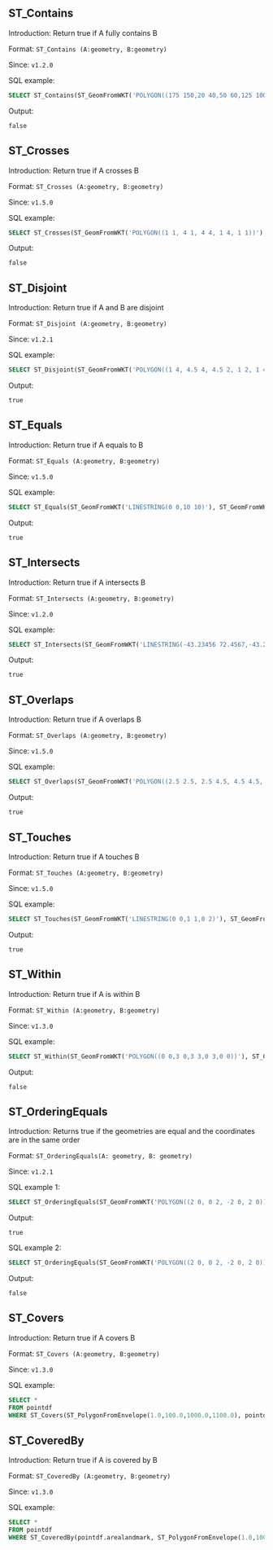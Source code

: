 ## ST_Contains

Introduction: Return true if A fully contains B

Format: `ST_Contains (A:geometry, B:geometry)`

Since: `v1.2.0`

SQL example:

```sql
SELECT ST_Contains(ST_GeomFromWKT('POLYGON((175 150,20 40,50 60,125 100,175 150))'), ST_GeomFromWKT('POINT(174 149)'))
```

Output:

```
false
```

## ST_Crosses

Introduction: Return true if A crosses B

Format: `ST_Crosses (A:geometry, B:geometry)`

Since: `v1.5.0`

SQL example:

```sql
SELECT ST_Crosses(ST_GeomFromWKT('POLYGON((1 1, 4 1, 4 4, 1 4, 1 1))'),ST_GeomFromWKT('POLYGON((2 2, 5 2, 5 5, 2 5, 2 2))'))
```

Output:

```
false
```

## ST_Disjoint

Introduction: Return true if A and B are disjoint

Format: `ST_Disjoint (A:geometry, B:geometry)`

Since: `v1.2.1`

SQL example:

```sql
SELECT ST_Disjoint(ST_GeomFromWKT('POLYGON((1 4, 4.5 4, 4.5 2, 1 2, 1 4))'),ST_GeomFromWKT('POLYGON((5 4, 6 4, 6 2, 5 2, 5 4))'))
```

Output:

```
true
```

## ST_Equals

Introduction: Return true if A equals to B

Format: `ST_Equals (A:geometry, B:geometry)`

Since: `v1.5.0`

SQL example:

```sql
SELECT ST_Equals(ST_GeomFromWKT('LINESTRING(0 0,10 10)'), ST_GeomFromWKT('LINESTRING(0 0,5 5,10 10)'))
```

Output:

```
true
```

## ST_Intersects

Introduction: Return true if A intersects B

Format: `ST_Intersects (A:geometry, B:geometry)`

Since: `v1.2.0`

SQL example:

```sql
SELECT ST_Intersects(ST_GeomFromWKT('LINESTRING(-43.23456 72.4567,-43.23456 72.4568)'), ST_GeomFromWKT('POINT(-43.23456 72.4567772)'))
```

Output:

```
true
```


## ST_Overlaps

Introduction: Return true if A overlaps B

Format: `ST_Overlaps (A:geometry, B:geometry)`

Since: `v1.5.0`

SQL example:

```sql
SELECT ST_Overlaps(ST_GeomFromWKT('POLYGON((2.5 2.5, 2.5 4.5, 4.5 4.5, 4.5 2.5, 2.5 2.5))'), ST_GeomFromWKT('POLYGON((4 4, 4 6, 6 6, 6 4, 4 4))'))
```

Output:

```
true
```


## ST_Touches

Introduction: Return true if A touches B

Format: `ST_Touches (A:geometry, B:geometry)`

Since: `v1.5.0`

SQL example:

```sql
SELECT ST_Touches(ST_GeomFromWKT('LINESTRING(0 0,1 1,0 2)'), ST_GeomFromWKT('POINT(0 2)'))
```

Output:

```
true
```

## ST_Within

Introduction: Return true if A is within B

Format: `ST_Within (A:geometry, B:geometry)`

Since: `v1.3.0`

SQL example:

```sql
SELECT ST_Within(ST_GeomFromWKT('POLYGON((0 0,3 0,3 3,0 3,0 0))'), ST_GeomFromWKT('POLYGON((1 1,2 1,2 2,1 2,1 1))'))
```

Output:

```
false
```

## ST_OrderingEquals
Introduction: Returns true if the geometries are equal and the coordinates are in the same order

Format: `ST_OrderingEquals(A: geometry, B: geometry)`

Since: `v1.2.1`

SQL example 1:

```sql
SELECT ST_OrderingEquals(ST_GeomFromWKT('POLYGON((2 0, 0 2, -2 0, 2 0))'), ST_GeomFromWKT('POLYGON((2 0, 0 2, -2 0, 2 0))'))
```

Output:

```
true
```

SQL example 2:

```sql
SELECT ST_OrderingEquals(ST_GeomFromWKT('POLYGON((2 0, 0 2, -2 0, 2 0))'), ST_GeomFromWKT('POLYGON((0 2, -2 0, 2 0, 0 2))'))
```

Output:

```
false
```

## ST_Covers

Introduction: Return true if A covers B

Format: `ST_Covers (A:geometry, B:geometry)`

Since: `v1.3.0`

SQL example:
```sql
SELECT * 
FROM pointdf 
WHERE ST_Covers(ST_PolygonFromEnvelope(1.0,100.0,1000.0,1100.0), pointdf.arealandmark)
```

## ST_CoveredBy

Introduction: Return true if A is covered by B

Format: `ST_CoveredBy (A:geometry, B:geometry)`

Since: `v1.3.0`

SQL example:
```sql
SELECT * 
FROM pointdf 
WHERE ST_CoveredBy(pointdf.arealandmark, ST_PolygonFromEnvelope(1.0,100.0,1000.0,1100.0))
```
